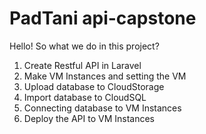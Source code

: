 # PadTani api-capstone

Hello!
So what we do in this project?
1. Create Restful API in Laravel
2. Make VM Instances and setting the VM
3. Upload database to CloudStorage
4. Import database to CloudSQL
5. Connecting database to VM Instances
6. Deploy the API to VM Instances
